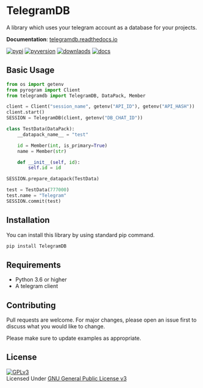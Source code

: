 # TelegramDB
A library which uses your telegram account as a database for your projects.

**Documentation**: [telegramdb.readthedocs.io](https://telegramdb.readthedocs.io/) 

[![pypi](https://img.shields.io/pypi/v/telegramdb.svg)](https://pypi.org/project/TelegramDB)
[![pyversion](https://img.shields.io/pypi/pyversions/telegramdb.svg)](https://pypi.org/project/TelegramDB)
[![downlaods](https://img.shields.io/pypi/dm/telegramdb)](https://pypistats.org/packages/telegramdb)
[![docs](https://readthedocs.org/projects/telegramdb/badge/?version=stable)](https://telegramdb.readthedocs.io/en/latest/)

## Basic Usage
```python
from os import getenv
from pyrogram import Client
from telegramdb import TelegramDB, DataPack, Member

client = Client("session_name", getenv("API_ID"), getenv("API_HASH"))
client.start()
SESSION = TelegramDB(client, getenv("DB_CHAT_ID"))

class TestData(DataPack):
    __datapack_name__ = "test"

    id = Member(int, is_primary=True)
    name = Member(str)

    def __init__(self, id):
        self.id = id

SESSION.prepare_datapack(TestData)

test = TestData(777000)
test.name = "Telegram"
SESSION.commit(test)
```

## Installation
You can install this library by using standard pip command.
```bash
pip install TelegramDB
```

## Requirements
- Python 3.6 or higher
- A telegram client

## Contributing
Pull requests are welcome. For major changes, please open an issue first to discuss what you would like to change.

Please make sure to update examples as appropriate.

## License
[![GPLv3](https://www.gnu.org/graphics/gplv3-127x51.png)](https://www.gnu.org/licenses/gpl-3.0.en.html)
<br>Licensed Under <a href="https://www.gnu.org/licenses/gpl-3.0.en.html">GNU General Public License v3</a>

